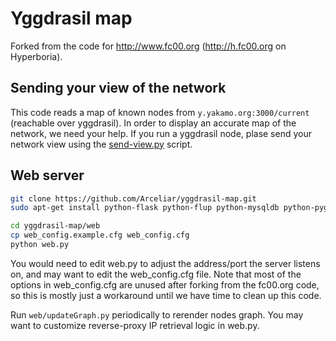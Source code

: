 # Yggdrasil map

Forked from the code for http://www.fc00.org (http://h.fc00.org on Hyperboria).

## Sending your view of the network

This code reads a map of known nodes from `y.yakamo.org:3000/current` (reachable over yggdrasil). In order to display an accurate map of the network, we need your help. If you run a yggdrasil node, plase send your network view using the [send-view.py](https://github.com/yakamok/Niflheim-api/blob/master/send-view.py) script.

## Web server
```bash
git clone https://github.com/Arceliar/yggdrasil-map.git
sudo apt-get install python-flask python-flup python-mysqldb python-pygraphviz python-networkx

cd yggdrasil-map/web
cp web_config.example.cfg web_config.cfg
python web.py
```

You would need to edit web.py to adjust the address/port the server listens on, and may want to edit the web_config.cfg file. Note that most of the options in web_config.cfg are unused after forking from the fc00.org code, so this is mostly just a workaround until we have time to clean up this code.

Run `web/updateGraph.py` periodically to rerender nodes graph. You may want to customize reverse-proxy IP retrieval logic in web.py.
